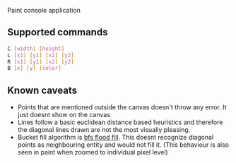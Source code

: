 Paint console application

## Supported commands
```bash
C [width] [height]
L [x1] [y1] [x2] [y2]
R [x1] [y1] [x2] [y2]
B [x] [y] [color]
```
## Known caveats
- Points that are mentioned outside the canvas doesn't throw any error. It just doesnt show on the canvas
- Lines follow a basic euclidean distance based heuristics and therefore the diagonal lines drawn are not the most visually pleasing.
- Bucket fill algorithm is [bfs flood fill](https://www.geeksforgeeks.org/flood-fill-algorithm-implement-fill-paint/). This doesnt recognize diagonal points as neighbouring entity and would not fill it. (This behaviour is also seen in paint when zoomed to individual pixel level)